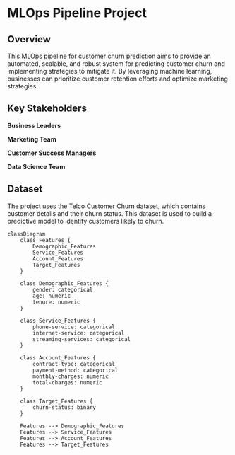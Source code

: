 # MLOps Pipeline Project

## Overview

This MLOps pipeline for customer churn prediction aims to provide an automated, scalable, and robust system for predicting customer churn and implementing strategies to mitigate it. By leveraging machine learning, businesses can prioritize customer retention efforts and optimize marketing strategies.

## Key Stakeholders

**Business Leaders**

**Marketing Team**

**Customer Success Managers**

**Data Science Team**

## Dataset

The project uses the Telco Customer Churn dataset, which contains customer details and their churn status. This dataset is used to build a predictive model to identify customers likely to churn.

```mermaid
classDiagram
    class Features {
        Demographic_Features
        Service_Features
        Account_Features
        Target_Features
    }
    
    class Demographic_Features {
        gender: categorical
        age: numeric
        tenure: numeric
    }
    
    class Service_Features {
        phone-service: categorical
        internet-service: categorical
        streaming-services: categorical
    }
    
    class Account_Features {
        contract-type: categorical
        payment-method: categorical
        monthly-charges: numeric
        total-charges: numeric
    }
    
    class Target_Features {
        churn-status: binary
    }
    
    Features --> Demographic_Features
    Features --> Service_Features
    Features --> Account_Features
    Features --> Target_Features
```